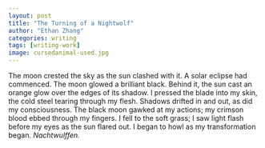 ```yaml
---
layout: post
title: "The Turning of a Nightwolf"
author: "Ethan Zhang"
categories: writing
tags: [writing-work]
image: cursedanimal-used.jpg
---
```


<html>
  <head>
    <title>The Turning of a Nightwolf</title>
  </head>
  <body>
  <p>The moon crested the sky as the sun clashed with it. A solar eclipse had commenced. The moon glowed a brilliant black. Behind it, the sun cast an orange glow over the edges of its shadow. I pressed the blade into my skin, the cold steel tearing through my flesh. Shadows drifted in and out, as did my consciousness. The black moon gawked at my actions; my crimson blood ebbed through my fingers. I fell to the soft grass; I saw light flash before my eyes as the sun flared out. I began to howl as my transformation began.<i> Nachtwulffen.</i</p>
